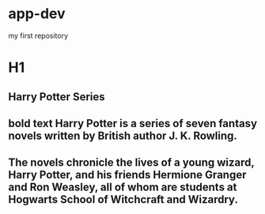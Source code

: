 # app-dev
my first repository
# H1
Harry Potter Series
---
**bold text**
Harry Potter is a series of seven fantasy novels written by British author J. K. Rowling.
---
The novels chronicle the lives of a young wizard, Harry Potter, and his friends Hermione Granger and Ron Weasley, all of whom are students at Hogwarts School of Witchcraft and Wizardry.
---
